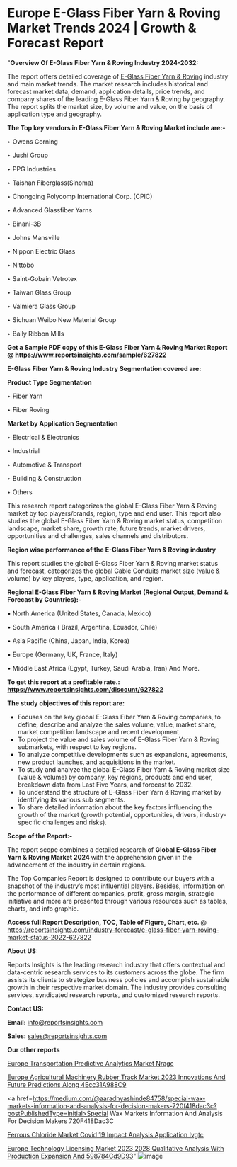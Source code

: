 # Europe E-Glass Fiber Yarn & Roving Market Trends 2024 | Growth & Forecast Report

 "<strong>Overview Of E-Glass Fiber Yarn & Roving Industry 2024-2032:</strong>

The report offers detailed coverage of <a href=https://www.reportsinsights.com/sample/627822>E-Glass Fiber Yarn & Roving</a> industry and main market trends. The market research includes historical and forecast market data, demand, application details, price trends, and company shares of the leading E-Glass Fiber Yarn & Roving by geography. The report splits the market size, by volume and value, on the basis of application type and geography.

<strong>The Top key vendors in E-Glass Fiber Yarn & Roving Market include are:- </strong>

‣ Owens Corning

‣ Jushi Group

‣ PPG Industries

‣ Taishan Fiberglass(Sinoma)

‣ Chongqing Polycomp International Corp. (CPIC)

‣ Advanced Glassfiber Yarns

‣ Binani-3B

‣ Johns Mansville

‣ Nippon Electric Glass

‣ Nittobo

‣ Saint-Gobain Vetrotex

‣ Taiwan Glass Group

‣ Valmiera Glass Group

‣ Sichuan Weibo New Material Group

‣ Bally Ribbon Mills

<strong>Get a Sample PDF copy of this E-Glass Fiber Yarn & Roving Market Report </strong><strong>@ <a href=https://www.reportsinsights.com/sample/627822 style=color:#0000ff;>https://www.reportsinsights.com/sample/627822</a> </strong>

<strong>E-Glass Fiber Yarn & Roving Industry Segmentation covered are:</strong>

<strong>Product Type Segmentation</strong>

‣    Fiber Yarn

‣ Fiber Roving

<strong>Market by Application Segmentation</strong>

‣   Electrical & Electronics

‣ Industrial

‣ Automotive & Transport

‣ Building & Construction

‣ Others

This research report categorizes the global E-Glass Fiber Yarn & Roving market by top players/brands, region, type and end user. This report also studies the global E-Glass Fiber Yarn & Roving market status, competition landscape, market share, growth rate, future trends, market drivers, opportunities and challenges, sales channels and distributors.

<strong>Region wise performance of the E-Glass Fiber Yarn & Roving industry</strong><strong> </strong>

This report studies the global E-Glass Fiber Yarn & Roving market status and forecast, categorizes the global Cable Conduits market size (value &amp; volume) by key players, type, application, and region. 

<strong>Regional E-Glass Fiber Yarn & Roving Market (Regional Output, Demand &amp; Forecast by Countries):-</strong>

• North America (United States, Canada, Mexico)

• South America ( Brazil, Argentina, Ecuador, Chile)

• Asia Pacific (China, Japan, India, Korea)

• Europe (Germany, UK, France, Italy)

• Middle East Africa (Egypt, Turkey, Saudi Arabia, Iran) And More.

<strong>To get this report at a profitable rate.: <a href=https://www.reportsinsights.com/discount/627822 style=color:#0000ff;>https://www.reportsinsights.com/discount/627822</a></strong>

<strong>The study objectives of this report are:</strong>
<ul>
  <li>Focuses on the key global E-Glass Fiber Yarn & Roving companies, to define, describe and analyze the sales volume, value, market share, market competition landscape and recent development.</li>
  <li>To project the value and sales volume of E-Glass Fiber Yarn & Roving submarkets, with respect to key regions.</li>
  <li>To analyze competitive developments such as expansions, agreements, new product launches, and acquisitions in the market.</li>
  <li>To study and analyze the global E-Glass Fiber Yarn & Roving market size (value &amp; volume) by company, key regions, products and end user, breakdown data from Last Five Years, and forecast to 2032.</li>
  <li>To understand the structure of E-Glass Fiber Yarn & Roving market by identifying its various sub segments.</li>
  <li>To share detailed information about the key factors influencing the growth of the market (growth potential, opportunities, drivers, industry-specific challenges and risks).</li>
</ul>
<strong>Scope of the Report:-</strong><strong> </strong>

The report scope combines a detailed research of <strong>Global E-Glass Fiber Yarn & Roving Market 2024 </strong>with the apprehension given in the advancement of the industry in certain regions.

The Top Companies Report is designed to contribute our buyers with a snapshot of the industry’s most influential players. Besides, information on the performance of different companies, profit, gross margin, strategic initiative and more are presented through various resources such as tables, charts, and info graphic.

<strong>Access full Report Description, TOC, Table of Figure, Chart, etc. </strong>@   <a href=https://reportsinsights.com/industry-forecast/e-glass-fiber-yarn-roving-market-status-2022-627822 style=color:#0000ff;>https://reportsinsights.com/industry-forecast/e-glass-fiber-yarn-roving-market-status-2022-627822</a>

<strong>About US:</strong>

Reports Insights is the leading research industry that offers contextual and data-centric research services to its customers across the globe. The firm assists its clients to strategize business policies and accomplish sustainable growth in their respective market domain. The industry provides consulting services, syndicated research reports, and customized research reports.

<strong>Contact US:</strong>

<p class=""""><b>Email:</b> <a href=mailto:info@reportsinsights.com>info@reportsinsights.com</a></p>
<p class=""""><b>Sales:</b> <a href=mailto:sales@reportsinsights.com>sales@reportsinsights.com</a></p>

<strong>Our other reports</strong>

<a href=https://www.linkedin.com/pulse/europe-transportation-predictive-analytics-market-nragc/>Europe Transportation Predictive Analytics Market Nragc</a>

<a href=https://medium.com/@sakshi.reportsinsights/europe-agricultural-machinery-rubber-track-market-2023-innovations-and-future-predictions-along-4ecc31a988c9>Europe Agricultural Machinery Rubber Track Market 2023 Innovations And Future Predictions Along 4Ecc31A988C9</a>

<a href=https://medium.com/@aaradhyashinde84758/special-wax-markets-information-and-analysis-for-decision-makers-720f418dac3c?postPublishedType=initial>Special Wax Markets Information And Analysis For Decision Makers 720F418Dac3C</a>

<a href=https://www.linkedin.com/pulse/ferrous-chloride-market-covid-19-impact-analysis-application-ivgtc/>Ferrous Chloride Market Covid 19 Impact Analysis Application Ivgtc</a>

<a href=https://medium.com/@akitotamura255/europe-technology-licensing-market-2023-2028-qualitative-analysis-with-production-expansion-and-598784cd9d93>Europe Technology Licensing Market 2023 2028 Qualitative Analysis With Production Expansion And 598784Cd9D93</a>"
![image](https://github.com/daminid12/RImarketresearch/assets/158430485/830664c6-48fc-459e-bb9b-a18cd1ce3ed5)
